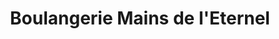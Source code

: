 ---
title: "Boulangerie Mains de l'Eternel"
url: /kinshasa/boulangerie-mains-de-leternel/
shop: Bäckerei
---